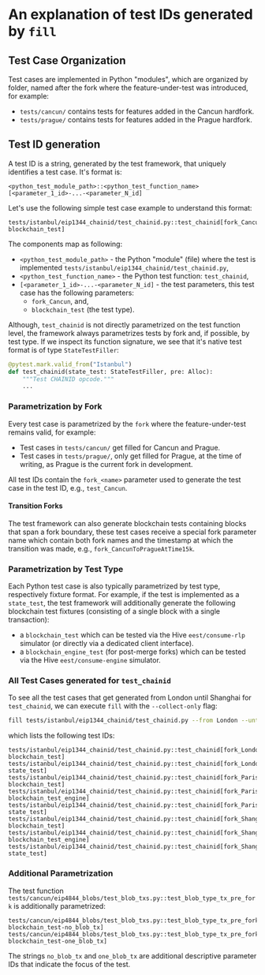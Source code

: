 # An explanation of test IDs generated by `fill`

## Test Case Organization

Test cases are implemented in Python "modules", which are organized by folder, named after the fork where the feature-under-test was introduced, for example:

- `tests/cancun/` contains tests for features added in the Cancun hardfork.
- `tests/prague/` contains tests for features added in the Prague hardfork.

## Test ID generation

A test ID is a string, generated by the test framework, that uniquely identifies a test case. It's format is:

```text
<python_test_module_path>::<python_test_function_name>[<parameter_1_id>-...-<parameter_N_id]
```

Let's use the following simple test case example to understand this format:

```text
tests/istanbul/eip1344_chainid/test_chainid.py::test_chainid[fork_Cancun-blockchain_test]
```

The components map as following:

- `<python_test_module_path>` - the Python "module" (file) where the test is implemented `tests/istanbul/eip1344_chainid/test_chainid.py`,
- `<python_test_function_name>` - the Python test function: `test_chainid`,
- `[<parameter_1_id>-...-<parameter_N_id]` - the test parameters, this test case has the following parameters:
  - `fork_Cancun`, and,
  - `blockchain_test` (the test type).

Although, `test_chainid` is not directly parametrized on the test function level, the framework always parametrizes tests by fork and, if possible, by test type. If we inspect its function signature, we see that it's native test format is of type `StateTestFiller`:

```python
@pytest.mark.valid_from("Istanbul")
def test_chainid(state_test: StateTestFiller, pre: Alloc):
    """Test CHAINID opcode."""
    ...
```

### Parametrization by Fork

Every test case is parametrized by the `fork` where the feature-under-test remains valid, for example:

- Test cases in `tests/cancun/` get filled for Cancun and Prague.
- Test cases in `tests/prague/`, only get filled for Prague, at the time of writing, as Prague is the current fork in development.

All test IDs contain the `fork_<name>` parameter used to generate the test case in the test ID, e.g., `test_Cancun`.

#### Transition Forks

The test framework can also generate blockchain tests containing blocks that span a fork boundary, these test cases receive a special fork parameter name which contain both fork names and the timestamp at which the transition was made, e.g., `fork_CancunToPragueAtTime15k`.

### Parametrization by Test Type

Each Python test case is also typically parametrized by test type, respectively fixture format. For example, if the test is implemented as a `state_test`, the test framework will additionally generate the following blockchain test fixtures (consisting of a single block with a single transaction):

- a `blockchain_test` which can be tested via the Hive `eest/consume-rlp` simulator (or directly via a dedicated client interface).
- a `blockchain_engine_test` (for post-merge forks) which can be tested via the Hive `eest/consume-engine` simulator.

### All Test Cases generated for `test_chainid`

To see all the test cases that get generated from London until Shanghai for `test_chainid`, we can execute `fill` with the `--collect-only` flag:

```bash
fill tests/istanbul/eip1344_chainid/test_chainid.py --from London --until Shanghai --collect-only -q 
```

which lists the following test IDs:

```text
tests/istanbul/eip1344_chainid/test_chainid.py::test_chainid[fork_London-blockchain_test]
tests/istanbul/eip1344_chainid/test_chainid.py::test_chainid[fork_London-state_test]
tests/istanbul/eip1344_chainid/test_chainid.py::test_chainid[fork_Paris-blockchain_test]
tests/istanbul/eip1344_chainid/test_chainid.py::test_chainid[fork_Paris-blockchain_test_engine]
tests/istanbul/eip1344_chainid/test_chainid.py::test_chainid[fork_Paris-state_test]
tests/istanbul/eip1344_chainid/test_chainid.py::test_chainid[fork_Shanghai-blockchain_test]
tests/istanbul/eip1344_chainid/test_chainid.py::test_chainid[fork_Shanghai-blockchain_test_engine]
tests/istanbul/eip1344_chainid/test_chainid.py::test_chainid[fork_Shanghai-state_test]
```

### Additional Parametrization

The test function `tests/cancun/eip4844_blobs/test_blob_txs.py::test_blob_type_tx_pre_fork` is additionally parametrized:

```text
tests/cancun/eip4844_blobs/test_blob_txs.py::test_blob_type_tx_pre_fork[fork_ShanghaiToCancunAtTime15k-blockchain_test-no_blob_tx]
tests/cancun/eip4844_blobs/test_blob_txs.py::test_blob_type_tx_pre_fork[fork_ShanghaiToCancunAtTime15k-blockchain_test-one_blob_tx]
```

The strings `no_blob_tx` and `one_blob_tx` are additional descriptive parameter IDs that indicate the focus of the test.

